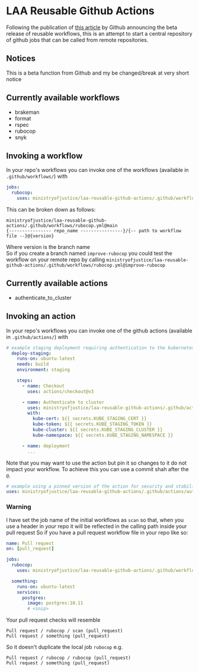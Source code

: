 # LAA Reusable Github Actions

Following the publication of [this article](https://docs.github.com/en/actions/learn-github-actions/reusing-workflows) by Github announcing the beta release of reusable workflows, this is an attempt to start a central repository of github jobs that can be called from remote repositories.

## Notices
This is a beta function from Github and my be changed/break at very short notice

## Currently available workflows
* brakeman
* format
* rspec
* rubocop
* snyk

## Invoking a workflow

In your repo's workflows you can invoke one of the workflows (available in `.github/workflows/`) with
```yaml
jobs:
  rubocop:
    uses: ministryofjustice/laa-reusable-github-actions/.github/workflows/rubocop.yml@main
```
This can be broken down as follows:

`ministryofjustice/laa-reusable-github-actions/.github/workflows/rubocop.yml@main`  
`{---------------- repo_name ----------------}/{-- path to workflow file --}@{version}`

Where version is the branch name  
So if you create a branch named `improve-rubocop` you could test the 
workflow on your remote repo by calling `ministryofjustice/laa-reusable-github-actions/.github/workflows/rubocop.yml@improve-rubocop`

## Currently available actions
* authenticate_to_cluster

## Invoking an action

In your repo's workflows you can invoke one of the github actions (available in `.github/actions/`) with

```yaml
# example staging deployment requiring authentication to the kubernetes cluster
  deploy-staging:
    runs-on: ubuntu-latest
    needs: build
    environment: staging

    steps:
      - name: Checkout
        uses: actions/checkout@v3

      - name: Authenticate to cluster
        uses: ministryofjustice/laa-reusable-github-actions/.github/actions/authenticate_to_cluster@main
        with:
          kube-cert: ${{ secrets.KUBE_STAGING_CERT }}
          kube-token: ${{ secrets.KUBE_STAGING_TOKEN }}
          kube-cluster: ${{ secrets.KUBE_STAGING_CLUSTER }}
          kube-namespace: ${{ secrets.KUBE_STAGING_NAMESPACE }}

      - name: deployment
        ...

```

Note that you may want to use the action but pin it so changes to it do not impact your workflow. To achieve this you can use a commit shah after the `@`.

```yaml
# example using a pinned version of the action for security and stability
uses: ministryofjustice/laa-reusable-github-actions/.github/actions/authenticate_to_cluster@7666443ea3f635ec52544311e0f0ea51830468c0
```

### Warning

I have set the job name of the initial workflows as `scan` so that, when you use a header 
in _your_ repo it will be reflected in the calling path inside your pull request
So if you have a pull request workflow file in your repo like so:
```yaml
name: Pull request
on: [pull_request]

jobs:
  rubocop:
    uses: ministryofjustice/laa-reusable-github-actions/.github/workflows/rubocop.yml@main

  something:
    runs-on: ubuntu-latest
    services:
      postgres:
        image: postgres:10.11
        # <snip>
```
Your pull request checks will resemble
```text
Pull request / rubocop / scan (pull_request)
Pull request / something (pull_request)
``` 

So it doesn't  duplicate the  local job `rubocop` e.g.
```text
Pull request / rubocop / rubocop (pull_request)
Pull request / something (pull_request)
```

